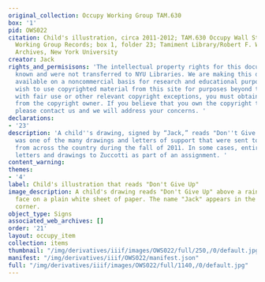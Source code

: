 ```yaml
---
original_collection: Occupy Working Group TAM.630
box: '1'
pid: OWS022
citation: Child's illustration, circa 2011-2012; TAM.630 Occupy Wall Street Archives
  Working Group Records; box 1, folder 23; Tamiment Library/Robert F. Wagner Labor
  Archives, New York University
creator: Jack
rights_and_permisisons: 'The intellectual property rights for this document are not
  known and were not transferred to NYU Libraries. We are making this document publicly
  available on a noncommercial basis for research and educational purposes. If you
  wish to use copyrighted material from this site for purposes beyond those in accordance
  with fair use or other relevant copyright exceptions, you must obtain permission
  from the copyright owner. If you believe that you own the copyright to this document,
  please contact us and we will address your concerns. '
declarations:
- '23'
description: 'A child''s drawing, signed by “Jack,” reads "Don''t Give Up.” This illustration
  was one of the many drawings and letters of support that were sent to OWS protesters
  from across the country during the fall of 2011. In some cases, entire classes sent
  letters and drawings to Zuccotti as part of an assignment. '
content_warning:
themes:
- '4'
label: Child's illustration that reads "Don't Give Up"
image_description: A child's drawing reads "Don't Give Up" above a rainbow and a smiling
  face on a plain white sheet of paper. The name "Jack" appears in the lower right-hand
  corner.
object_type: Signs
associated_web_archives: []
order: '21'
layout: occupy_item
collection: items
thumbnail: "/img/derivatives/iiif/images/OWS022/full/250,/0/default.jpg"
manifest: "/img/derivatives/iiif/OWS022/manifest.json"
full: "/img/derivatives/iiif/images/OWS022/full/1140,/0/default.jpg"
---
```


